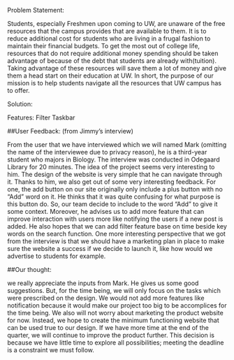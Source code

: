 Problem Statement:

Students, especially Freshmen upon coming to UW, are unaware of the free resources that the campus provides that are available to them. It is to reduce additional cost for students who are living in a frugal fashion to maintain their financial budgets. To get the most out of college life, resources that do not require additional money spending should be taken advantage of because of the debt that students are already with(tuition). Taking advantage of these resources will save them a lot of money and give them a head start on their education at UW. In short, the purpose of our mission is to help students navigate all the resources that UW campus has to offer.

Solution:

Features:
Filter
Taskbar



##User Feedback: (from Jimmy’s interview)

From the user that we have interviewed which we will named Mark (omitting the name of the interviewee due to privacy reason), he is a third-year student who majors in Biology. The interview was conducted in Odegaard Library for 20 minutes. The idea of the project seems very interesting to him. The design of the website is very simple that he can navigate through it. Thanks to him, we also get out of some very interesting feedback. For one, the add button on our site originally only include a plus button with no “Add” word on it. He thinks that it was quite confusing for what purpose is this button do. So, our team decide to include to the word “Add” to give it some context. Moreover, he advises us to add more feature that can improve interaction with users more like notifying the users if a new post is added. He also hopes that we can add filter feature base on time beside key words on the search function. One more interesting perspective that we got from the interview is that we should have a marketing plan in place to make sure the website a success if we decide to launch it, like how would we advertise to students for example.

##Our thought:

we really appreciate the inputs from Mark. He gives us some good suggestions. But, for the time being, we will only focus on the tasks which were prescribed on the design. We would not add more features like notification because it would make our project too big to be accomplices for the time being. We also will not worry about marketing the product website for now. Instead, we hope to create the minimum functioning website that can be used true to our design. If we have more time at the end of the quarter, we will continue to improve the product further. This decision is because we have little time to explore all possibilities; meeting the deadline is a constraint we must follow.
